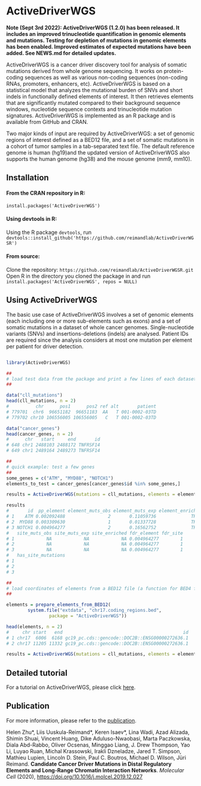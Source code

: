 # ActiveDriverWGS

<b>Note (Sept 3rd 2022): ActiveDriverWGS (1.2.0) has been released. It includes an improved trinucleotide quantification in genomic elements and mutations. Testing for depletion of mutations in genomic elements has been enabled. Improved estimates of expected mutations have been added. See NEWS.md for detailed updates.</b>

ActiveDriverWGS is a cancer driver discovery tool for analysis of somatic mutations derived from whole genome sequencing. It works on protein-coding sequences as well as various non-coding sequences (non-coding RNAs, promoters, enhancers, etc). ActiveDriverWGS is based on a statistical model that analyzes the mutational burden of SNVs and short indels in functionally defined elements of interest. It then retrieves elements that are significantly mutated compared to their background sequence windows, nucleotide sequence contexts and trinucleotide mutation signatures. ActiveDriverWGS is implemented as an R package and is available from GitHub and CRAN.

Two major kinds of input are required by ActiveDriverWGS: a set of genomic regions of interest defined as a BED12 file, and a set of somatic mutations in a cohort of tumor samples in a tab-separated text file. The default reference genome is human (hg19)and the updated version of ActiveDriverWGS also supports the human genome (hg38) and the mouse genome (mm9, mm10). 



## Installation

#### From the CRAN repository in R:
`install.packages('ActiveDriverWGS')`

#### Using devtools in R:
Using the R package `devtools`, run
`devtools::install_github('https://github.com/reimandlab/ActiveDriverWGSR')`

#### From source:
Clone the repository: `https://github.com/reimandlab/ActiveDriverWGSR.git`
Open R in the directory you cloned the package in and run `install.packages('ActiveDriverWGS', repos = NULL)`

## Using ActiveDriverWGS

The basic use case of ActiveDriverWGS involves a set of genomic elements (each including one or more sub-elements such as exons) and a set of somatic mutations in a dataset of whole cancer genomes. Single-nucleotide variants (SNVs) and insertions-deletions (indels) are analysed. Patient IDs are required since the analysis considers at most one mutation per element per patient for driver detection. 

```R

library(ActiveDriverWGS)

##
# load test data from the package and print a few lines of each dataset
##

data("cll_mutations")
head(cll_mutations, n = 2)
#          chr      pos1      pos2 ref alt       patient
# 779701  chr6  96651182  96651183  AA   T 001-0002-03TD
# 779702 chr10 106556005 106556005   C   T 001-0002-03TD

data("cancer_genes")
head(cancer_genes, n = 2)
#      chr   start     end       id
# 648 chr1 2488103 2488172 TNFRSF14
# 649 chr1 2489164 2489273 TNFRSF14

##
# quick example: test a few genes
##
some_genes = c("ATM", "MYD88", "NOTCH1")
elements_to_test = cancer_genes[cancer_genes$id %in% some_genes,]

results = ActiveDriverWGS(mutations = cll_mutations, elements = elements_to_test)

results
#       id  pp_element element_muts_obs element_muts_exp element_enriched pp_site
# 1    ATM 0.002092488                2       0.11059736             TRUE       1
# 2  MYD88 0.003309630                1       0.01337728             TRUE       1
# 3 NOTCH1 0.004964277                2       0.16562752             TRUE       1
#   site_muts_obs site_muts_exp site_enriched fdr_element fdr_site
# 1            NA            NA            NA 0.004964277        1
# 2            NA            NA            NA 0.004964277        1
# 3            NA            NA            NA 0.004964277        1
#   has_site_mutations
# 1
# 2
# 3

##
# load coordinates of elements from a BED12 file (a function for BED4 format is also available). 
##

elements = prepare_elements_from_BED12(
		system.file("extdata", "chr17.coding_regions.bed", 
				package = "ActiveDriverWGS"))

head(elements, n = 2)
#     chr start   end                                             id
# 1 chr17  6006  6168 gc19_pc.cds::gencode::DOC2B::ENSG00000272636.1
# 2 chr17 11205 11332 gc19_pc.cds::gencode::DOC2B::ENSG00000272636.1

results = ActiveDriverWGS(mutations = cll_mutations, elements = elements)

```

## Detailed tutorial

For a tutorial on ActiveDriverWGS, please click [here](http://htmlpreview.github.io/?https://github.com/reimandlab/ActiveDriverWGSR/blob/master/doc/ActiveDriverWGSR.html).

## Publication

For more information, please refer to the [publication](https://www.cell.com/molecular-cell/fulltext/S1097-2765(19)30957-8).

Helen Zhu*, Liis Uuskula-Reimand*, Keren Isaev*, Lina Wadi, Azad Alizada, Shimin Shuai, Vincent Huang, Dike Aduluso-Nwaobasi, Marta Paczkowska, Diala Abd-Rabbo, Oliver Ocsenas, Minggao Liang, J. Drew Thompson, Yao Li, Luyao Ruan, Michal Krassowski, Irakli Dzneladze, Jared T. Simpson, Mathieu Lupien, Lincoln D. Stein, Paul C. Boutros, Michael D. Wilson, Jüri Reimand. <b>Candidate Cancer Driver Mutations in Distal Regulatory Elements and Long-Range Chromatin Interaction Networks</b>. <i>Molecular Cell</i> (2020), https://doi.org/10.1016/j.molcel.2019.12.027



